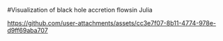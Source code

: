 
#Visualization of black hole accretion flowsin Julia


https://github.com/user-attachments/assets/cc3e7f07-8b11-4774-978e-d9ff69aba707


